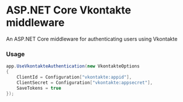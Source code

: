 # ASP.NET Core Vkontakte middleware
An ASP.NET Core middleware for authenticating users using Vkontakte

### Usage

```csharp
app.UseVkontakteAuthentication(new VkontakteOptions
{
    ClientId = Configuration["vkontakte:appid"],
    ClientSecret = Configuration["vkontakte:appsecret"],
    SaveTokens = true
});
```
